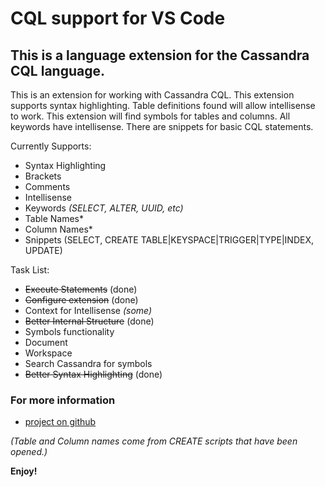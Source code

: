 # CQL support for VS Code

## This is a language extension for the Cassandra CQL language.
This is an extension for working with Cassandra CQL. This extension supports syntax highlighting. Table definitions found will allow intellisense to work. This extension will find symbols for tables and columns. All keywords have intellisense. There are snippets for basic CQL statements.

Currently Supports:
 - Syntax Highlighting
 - Brackets
 - Comments
 - Intellisense 
  - Keywords *(SELECT, ALTER, UUID, etc)*
  - Table Names* 
  - Column Names*
 - Snippets (SELECT, CREATE TABLE|KEYSPACE|TRIGGER|TYPE|INDEX, UPDATE)
  

  
Task List:
 - ~~Execute Statements~~ (done)
 - ~~Configure extension~~ (done)
 - Context for Intellisense *(some)* 
 - ~~Better Internal Structure~~ (done)
 - Symbols functionality
  - Document
  - Workspace
 - Search Cassandra for symbols
 - ~~Better Syntax Highlighting~~ (done)

### For more information
* [project on github](https://github.com/lawrencekgrant/vscode-cql)

*(Table and Column names come from CREATE scripts that have been opened.)*

**Enjoy!** 